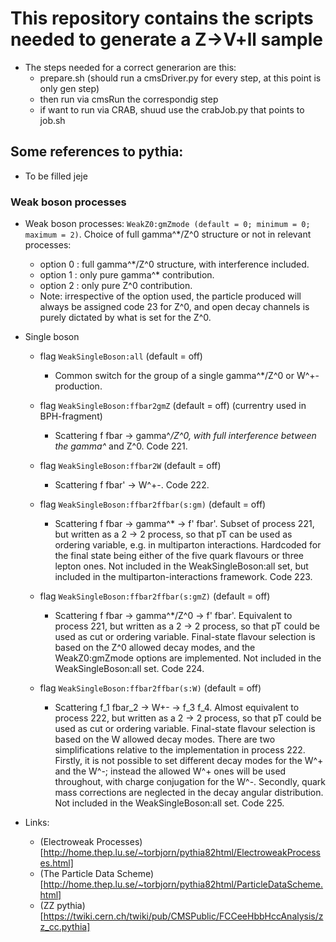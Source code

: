 # This repository contains the scripts needed to generate a Z->V+ll sample 
- The steps needed for a correct generarion are this:
	- prepare.sh (should run a cmsDriver.py for every step, at this point is only gen step)
	- then run via cmsRun the correspondig step 
	- if want to run via CRAB, shuud use the crabJob.py that points to job.sh

## Some references to pythia:
- To be filled jeje


### Weak boson processes
- Weak boson processes: `WeakZ0:gmZmode (default = 0; minimum = 0; maximum = 2)`. Choice of full gamma^*/Z^0 structure or not in relevant processes:
	- option 0 : full gamma^*/Z^0 structure, with interference included.
	- option 1 : only pure gamma^* contribution.
	- option 2 : only pure Z^0 contribution.
	- Note: irrespective of the option used, the particle produced will always be assigned code 23 for Z^0, and open decay channels is purely dictated by what is set for the Z^0.

- Single boson
	- flag  `WeakSingleBoson:all`   (default = off)
		- Common switch for the group of a single gamma^*/Z^0 or W^+- production.

	- flag  `WeakSingleBoson:ffbar2gmZ`   (default = off) (currentry used in BPH-fragment)
		- Scattering f fbar → gamma^*/Z^0, with full interference between the gamma^* and Z^0. Code 221.

	- flag  `WeakSingleBoson:ffbar2W`   (default = off)
		- Scattering f fbar' → W^+-. Code 222.

	- flag  `WeakSingleBoson:ffbar2ffbar(s:gm)`   (default = off)
		- Scattering f fbar → gamma^* → f' fbar'. Subset of process 221, but written as a 2 → 2 process, so that pT can be used as ordering variable, e.g. in multiparton interactions. Hardcoded for the final state being either of the five quark flavours or three lepton ones. Not included in the WeakSingleBoson:all set, but included in the multiparton-interactions framework. Code 223.

	- flag  `WeakSingleBoson:ffbar2ffbar(s:gmZ)`   (default = off)
		- Scattering f fbar → gamma^*/Z^0 → f' fbar'. Equivalent to process 221, but written as a 2 → 2 process, so that pT could be used as cut or ordering variable. Final-state flavour selection is based on the Z^0 allowed decay modes, and the WeakZ0:gmZmode options are implemented. Not included in the WeakSingleBoson:all set. Code 224.

	- flag  `WeakSingleBoson:ffbar2ffbar(s:W)`   (default = off)
		- Scattering f_1 fbar_2 → W+- → f_3 f_4. Almost equivalent to process 222, but written as a 2 → 2 process, so that pT could be used as cut or ordering variable. Final-state flavour selection is based on the W allowed decay modes. There are two simplifications relative to the implementation in process 222. Firstly, it is not possible to set different decay modes for the W^+ and the W^-; instead the allowed W^+ ones will be used throughout, with charge conjugation for the W^-. Secondly, quark mass corrections are neglected in the decay angular distribution. Not included in the WeakSingleBoson:all set. Code 225.

- Links: 
	- (Electroweak Processes)[http://home.thep.lu.se/~torbjorn/pythia82html/ElectroweakProcesses.html]
	- (The Particle Data Scheme)[http://home.thep.lu.se/~torbjorn/pythia82html/ParticleDataScheme.html]
	- (ZZ pythia)[https://twiki.cern.ch/twiki/pub/CMSPublic/FCCeeHbbHccAnalysis/zz_cc.pythia]